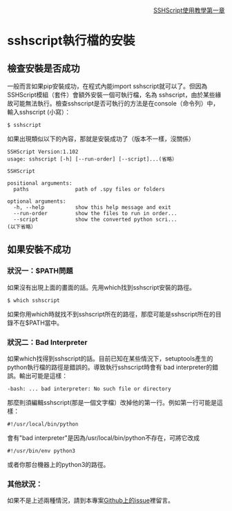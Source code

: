 <div style="text-align:right"><a href="./learn-chap01.zh-tw">SSHScript使用教學第一章</a></div>

# sshscript執行檔的安裝

## 檢查安裝是否成功

一般而言如果pip安裝成功，在程式內能import sshscript就可以了。但因為SSHScript模組（套件）會額外安裝一個可執行檔，名為 sshscript，由於某些緣故可能無法執行。檢查sshscript是否可執行的方法是在console（命令列）中，輸入sshscript (小寫）：

```
$ sshscript
```

如果出現類似以下的內容，那就是安裝成功了（版本不一樣，沒關係）

```
SSHScript Version:1.102
usage: sshscript [-h] [--run-order] [--script]...(省略）

SSHScript

positional arguments:
  paths               path of .spy files or folders

optional arguments:
  -h, --help          show this help message and exit
  --run-order         show the files to run in order...
  --script            show the converted python scri...
(以下省略）
```

## 如果安裝不成功

### 狀況一：$PATH問題

如果沒有出現上面的畫面的話。先用which找到sshscript安裝的路徑。

```
$ which sshscript
```

如果你用which時就找不到sshscript所在的路徑，那麼可能是sshscript所在的目錄不在$PATH當中。

### 狀況二：Bad Interpreter

如果which找得到sshscript的話。目前已知在某些情況下，setuptools產生的python執行檔的路徑是錯誤的。導致執行sshscript時會有 bad interpreter的錯誤。輸出可能是這樣：

```
-bash: ... bad interpreter: No such file or directory
```

那麼則須編輯sshscript(那是一個文字檔）改掉他的第一行。例如第一行可能是這樣：

```
#!/usr/local/bin/python
```

會有"bad interpreter"是因為/usr/local/bin/python不存在，可將它改成

```
#!/usr/bin/env python3 
```

或者你那台機器上的python3的路徑。

### 其他狀況：

如果不是上述兩種情況，請到本專案[Github上的issue](https://github.com/iapyeh/sshscript/issues)裡留言。
